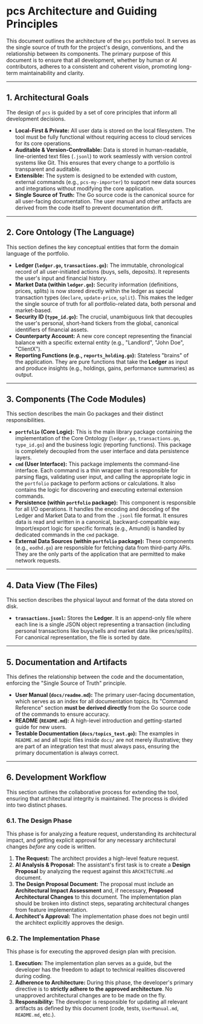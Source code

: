 # pcs Architecture and Guiding Principles

This document outlines the architecture of the `pcs` portfolio tool. It serves as the single source of truth for the project's design, conventions, and the relationship between its components. The primary purpose of this document is to ensure that all development, whether by human or AI contributors, adheres to a consistent and coherent vision, promoting long-term maintainability and clarity.

---
## 1. Architectural Goals

The design of `pcs` is guided by a set of core principles that inform all development decisions.

* **Local-First & Private:** All user data is stored on the local filesystem. The tool must be fully functional without requiring access to cloud services for its core operations.
* **Auditable & Version-Controllable:** Data is stored in human-readable, line-oriented text files (`.jsonl`) to work seamlessly with version control systems like Git. This ensures that every change to a portfolio is transparent and auditable.
* **Extensible:** The system is designed to be extended with custom, external commands (e.g., `pcs-my-importer`) to support new data sources and integrations without modifying the core application.
* **Single Source of Truth:** The Go source code is the canonical source for all user-facing documentation. The user manual and other artifacts are derived from the code itself to prevent documentation drift.

---
## 2. Core Ontology (The Language)

This section defines the key conceptual entities that form the domain language of the portfolio.

* **Ledger (`ledger.go`, `transactions.go`):** The immutable, chronological record of all user-initiated actions (buys, sells, deposits). It represents the user's input and financial history.
* **Market Data (within `ledger.go`):** Security information (definitions, prices, splits) is now stored directly within the ledger as special transaction types (`declare`, `update-price`, `split`). This makes the ledger the single source of truth for all portfolio-related data, both personal and market-based.
* **Security ID (`type_id.go`):** The crucial, unambiguous link that decouples the user's personal, short-hand tickers from the global, canonical identifiers of financial assets.
* **Counterparty Account:** A new core concept representing the financial balance with a specific external entity (e.g., "Landlord", "John Doe", "ClientX").
* **Reporting Functions (e.g., `reports_holding.go`):** Stateless "brains" of the application. They are pure functions that take the **Ledger** as input and produce insights (e.g., holdings, gains, performance summaries) as output.

---
## 3. Components (The Code Modules)

This section describes the main Go packages and their distinct responsibilities.

* **`portfolio` (Core Logic):** This is the main library package containing the implementation of the Core Ontology (`ledger.go`, `transactions.go`, `type_id.go`) and the business logic (reporting functions). This package is completely decoupled from the user interface and data persistence layers.
* **`cmd` (User Interface):** This package implements the command-line interface. Each command is a thin wrapper that is responsible for parsing flags, validating user input, and calling the appropriate logic in the `portfolio` package to perform actions or calculations. It also contains the logic for discovering and executing external extension commands.
* **Persistence (within `portfolio` package):** This component is responsible for all I/O operations. It handles the encoding and decoding of the Ledger and Market Data to and from the `.jsonl` file format. It ensures data is read and written in a canonical, backward-compatible way. Import/export logic for specific formats (e.g., Amundi) is handled by dedicated commands in the `cmd` package.
* **External Data Sources (within `portfolio` package):** These components (e.g., `eodhd.go`) are responsible for fetching data from third-party APIs. They are the only parts of the application that are permitted to make network requests.

---
## 4. Data View (The Files)

This section describes the physical layout and format of the data stored on disk.

* **`transactions.jsonl`:** Stores the **Ledger**. It is an append-only file where each line is a single JSON object representing a transaction (including personal transactions like buys/sells and market data like prices/splits). For canonical representation, the file is sorted by date.

---
## 5. Documentation and Artifacts

This defines the relationship between the code and the documentation, enforcing the "Single Source of Truth" principle.

* **User Manual (`docs/readme.md`):** The primary user-facing documentation, which serves as an index for all documentation topics. Its "Command Reference" section **must be derived directly** from the Go source code of the commands to ensure accuracy.
* **README (`README.md`):** A high-level introduction and getting-started guide for new users.
* **Testable Documentation (`docs/topics_test.go`):** The examples in `README.md` and all topic files inside `docs/` are not merely illustrative; they are part of an integration test that must always pass, ensuring the primary documentation is always correct.

---
## 6. Development Workflow

This section outlines the collaborative process for extending the tool, ensuring that architectural integrity is maintained. The process is divided into two distinct phases.

### 6.1. The Design Phase

This phase is for analyzing a feature request, understanding its architectural impact, and getting explicit approval for any necessary architectural changes *before* any code is written.

1.  **The Request:** The architect provides a high-level feature request.
2.  **AI Analysis & Proposal:** The assistant's first task is to create a **Design Proposal** by analyzing the request against this `ARCHITECTURE.md` document.
3.  **The Design Proposal Document:** The proposal must include an **Architectural Impact Assessment** and, if necessary, **Proposed Architectural Changes** to this document. The implementation plan should be broken into distinct steps, separating architectural changes from feature implementation.
4.  **Architect's Approval:** The implementation phase does not begin until the architect explicitly approves the design.

### 6.2. The Implementation Phase

This phase is for executing the approved design plan with precision.

1.  **Execution:** The implementation plan serves as a guide, but the developer has the freedom to adapt to technical realities discovered during coding.
2.  **Adherence to Architecture:** During this phase, the developer's primary directive is to **strictly adhere to the approved architecture**. No unapproved architectural changes are to be made on the fly.
3.  **Responsibility:** The developer is responsible for updating all relevant artifacts as defined by this document (code, tests, `UserManual.md`, `README.md`, etc.).